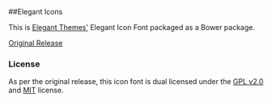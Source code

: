 ##Elegant Icons

This is [Elegant Themes'](http://www.elegantthemes.com/) Elegant Icon Font packaged as a Bower package.

[Original Release](http://www.elegantthemes.com/blog/resources/elegant-icon-font)

### License

As per the original release, this icon font is dual licensed under the [GPL v2.0](http://www.gnu.org/licenses/gpl-2.0.html) and [MIT](http://opensource.org/licenses/MIT) license.